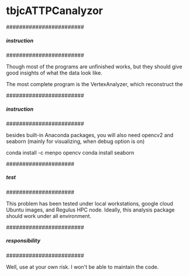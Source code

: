 # tbjcATTPCanalyzor

########################
##### instruction ######
########################

Though most of the programs are unfinished works, but they should give good insights of what the data look like.

The most complete program is the VertexAnalyzer, which reconstruct the

########################
##### instruction ######
########################

besides built-in Anaconda packages, you will also need opencv2 and seaborn (mainly for visualizing, when debug option is on)

conda install -c menpo opencv
conda install seaborn

#####################
##### test ##########
#####################

This problem has been tested under local workstations, google cloud Ubuntu images, and Regulus HPC node. Ideally, this analysis package should work under all environment.

########################
##### responsibility ###
########################

Well, use at your own risk. I won't be able to maintain the code.
